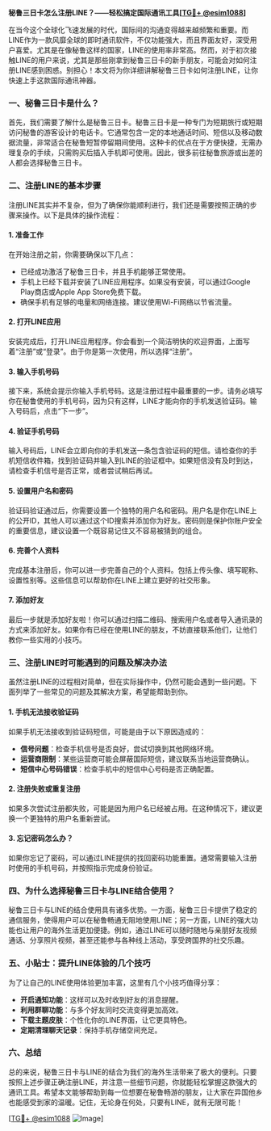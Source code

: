 **秘鲁三日卡怎么注册LINE？——轻松搞定国际通讯工具[[TG💪+ @esim1088](https://t.me/s/esim1088)]**

在当今这个全球化飞速发展的时代，国际间的沟通变得越来越频繁和重要。而LINE作为一款风靡全球的即时通讯软件，不仅功能强大，而且界面友好，深受用户喜爱。尤其是在像秘鲁这样的国家，LINE的使用率非常高。然而，对于初次接触LINE的用户来说，尤其是那些刚拿到秘鲁三日卡的新手朋友，可能会对如何注册LINE感到困惑。别担心！本文将为你详细讲解秘鲁三日卡如何注册LINE，让你快速上手这款国际通讯神器。

### 一、秘鲁三日卡是什么？

首先，我们需要了解什么是秘鲁三日卡。秘鲁三日卡是一种专门为短期旅行或短期访问秘鲁的游客设计的电话卡。它通常包含一定的本地通话时间、短信以及移动数据流量，非常适合在秘鲁短暂停留期间使用。这种卡的优点在于方便快捷，无需办理复杂的手续，只需购买后插入手机即可使用。因此，很多前往秘鲁旅游或出差的人都会选择秘鲁三日卡。

### 二、注册LINE的基本步骤

注册LINE其实并不复杂，但为了确保你能顺利进行，我们还是需要按照正确的步骤来操作。以下是具体的操作流程：

#### 1. 准备工作

在开始注册之前，你需要确保以下几点：
- 已经成功激活了秘鲁三日卡，并且手机能够正常使用。
- 手机上已经下载并安装了LINE应用程序。如果没有安装，可以通过Google Play商店或Apple App Store免费下载。
- 确保手机有足够的电量和网络连接。建议使用Wi-Fi网络以节省流量。

#### 2. 打开LINE应用

安装完成后，打开LINE应用程序。你会看到一个简洁明快的欢迎界面，上面写着“注册”或“登录”。由于你是第一次使用，所以选择“注册”。

#### 3. 输入手机号码

接下来，系统会提示你输入手机号码。这是注册过程中最重要的一步。请务必填写你在秘鲁使用的手机号码，因为只有这样，LINE才能向你的手机发送验证码。输入号码后，点击“下一步”。

#### 4. 验证手机号码

输入号码后，LINE会立即向你的手机发送一条包含验证码的短信。请检查你的手机短信收件箱，找到验证码并输入到LINE的验证框中。如果短信没有及时到达，请检查手机信号是否正常，或者尝试稍后再试。

#### 5. 设置用户名和密码

验证码验证通过后，你需要设置一个独特的用户名和密码。用户名是你在LINE上的公开ID，其他人可以通过这个ID搜索并添加你为好友。密码则是保护你账户安全的重要信息，建议设置一个既容易记住又不容易被猜到的组合。

#### 6. 完善个人资料

完成基本注册后，你可以进一步完善自己的个人资料。包括上传头像、填写昵称、设置性别等。这些信息可以帮助你在LINE上建立更好的社交形象。

#### 7. 添加好友

最后一步就是添加好友啦！你可以通过扫描二维码、搜索用户名或者导入通讯录的方式来添加好友。如果你有已经在使用LINE的朋友，不妨直接联系他们，让他们教你一些实用的小技巧。

### 三、注册LINE时可能遇到的问题及解决办法

虽然注册LINE的过程相对简单，但在实际操作中，仍然可能会遇到一些问题。下面列举了一些常见的问题及其解决方案，希望能帮助到你。

#### 1. 手机无法接收验证码

如果手机无法接收到验证码短信，可能是由于以下原因造成的：
- **信号问题**：检查手机信号是否良好，尝试切换到其他网络环境。
- **运营商限制**：某些运营商可能会屏蔽国际短信，建议联系当地运营商确认。
- **短信中心号码错误**：检查手机中的短信中心号码是否正确配置。

#### 2. 注册失败或重复注册

如果多次尝试注册都失败，可能是因为用户名已经被占用。在这种情况下，建议更换一个更独特的用户名重新尝试。

#### 3. 忘记密码怎么办？

如果你忘记了密码，可以通过LINE提供的找回密码功能重置。通常需要输入注册时使用的手机号码，并按照指示完成身份验证。

### 四、为什么选择秘鲁三日卡与LINE结合使用？

秘鲁三日卡与LINE的结合使用具有诸多优势。一方面，秘鲁三日卡提供了稳定的通信服务，使得用户可以在秘鲁畅通无阻地使用LINE；另一方面，LINE的强大功能也让用户的海外生活更加便捷。例如，通过LINE可以随时随地与亲朋好友视频通话、分享照片视频，甚至还能参与各种线上活动，享受跨国界的社交乐趣。

### 五、小贴士：提升LINE体验的几个技巧

为了让自己的LINE使用体验更加丰富，这里有几个小技巧值得分享：
- **开启通知功能**：这样可以及时收到好友的消息提醒。
- **利用群聊功能**：与多个好友同时交流变得更加高效。
- **下载主题皮肤**：个性化你的LINE界面，让它更具特色。
- **定期清理聊天记录**：保持手机存储空间充足。

### 六、总结

总的来说，秘鲁三日卡与LINE的结合为我们的海外生活带来了极大的便利。只要按照上述步骤正确注册LINE，并注意一些细节问题，你就能轻松掌握这款强大的通讯工具。希望本文能够帮助到每一位想要在秘鲁畅游的朋友，让大家在异国他乡也能感受到家的温暖。记住，无论身在何处，只要有LINE，就有无限可能！

[[TG💪+ @esim1088](https://t.me/s/esim1088) ![Image](https://i.postimg.cc/4NQfJmqS/Snipaste-2025-05-13-00-14-12.png)]